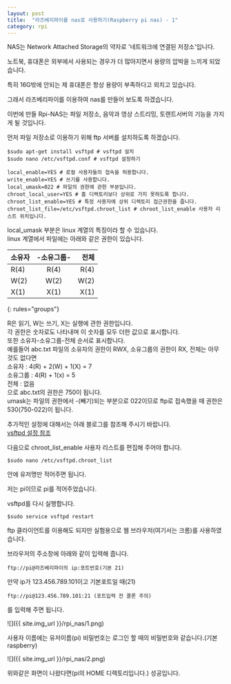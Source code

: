 ```yaml
---
layout: post
title:  "라즈베리파이를 nas로 사용하기(Raspberry pi nas) - 1"
category: rpi
---
```


NAS는 Network Attached Storage의 약자로 '네트워크에 연결된 저장소'입니다.

노트북, 휴대폰은 외부에서 사용되는 경우가 더 많아지면서 용량의 압박을 느끼게 되었습니다.

특히 16G밖에 안되는 제 휴대폰은 항상 용량이 부족하다고 외치고 있습니다.

그래서 라즈베리파이를 이용하여 nas를 만들어 보도록 하겠습니다.

이번에 만들 Rpi-NAS는 파일 저장소, 음악과 영상 스트리밍, 토렌트서버의 기능을 가지게 될 것입니다.

먼저 파일 저장소로 이용하기 위해 ftp 서버를 설치하도록 하겠습니다.

~~~
$sudo apt-get install vsftpd # vsftpd 설치
$sudo nano /etc/vsftpd.conf # vsftpd 설정하기

local_enable=YES # 로컬 사용자들의 접속을 허용합니다.
write_enable=YES # 쓰기를 사용합니다.
local_umask=022 # 파일의 권한에 관한 부분입니다. 
chroot_local_user=YES # 홈 디렉토리보다 상위로 가지 못하도록 합니다.
chroot_list_enable=YES # 특정 사용자에 상위 디렉토리 접근권한을 줍니다.
chroot_list_file=/etc/vsftpd.chroot_list # chroot_list_enable 사용자 리스트 위치입니다.
~~~

local_umask 부분은 linux 계열의 특징이라 할 수 있습니다.  
linux 계열에서 파일에는 아래와 같은 권한이 있습니다.

|  소유자  |-소유그룹-|  전체  |
|:---------|:--------:|-------:|
|   R(4)   |   R(4)   |  R(4)  |
|   W(2)   |   W(2)   |  W(2)  |
|   X(1)   |   X(1)   |  X(1)  |
{: rules="groups"}

R은 읽기, W는 쓰기, X는 실행에 관한 권한입니다.  
각 권한은 숫자로도 나타내며 이 숫자를 모두 더한 값으로 표시합니다.  
또한 소유자-소유그룹-전체 순서로 표시합니다.  
예를들어 abc.txt 파일의 소유자의 권한이 RWX, 소유그룹의 권한이 RX, 전체는 아무것도 없다면  
소유자   : 4(R) + 2(W) + 1(X) = 7  
소유그룹 : 4(R) + 1(x) = 5  
전체     : 없음  
으로 abc.txt의 권한은 750이 됩니다.  
umask는 파일의 권한에서 -(빼기)되는 부분으로 022이므로 ftp로 접속했을 때 권한은 530(750-022)이 됩니다.

추가적인 설정에 대해서는 아래 블로그를 참조해 주시기 바랍니다.  
[vsftpd 설정 참조](http://2factor.tistory.com/96)

다음으로 chroot_list_enable 사용자 리스트를 편집해 주어야 합니다.
~~~
$sudo nano /etc/vsftpd.chroot_list
~~~

안에 유저명만 적어주면 됩니다.

저는 pi이므로 pi를 적어주었습니다.

vsftpd를 다시 실행합니다.
~~~
$sudo service vsftpd restart
~~~

ftp 클라이언트를 이용해도 되지만 실험용으로 웹 브라우저(여기서는 크롬)를 사용하였습니다.

브라우저의 주소창에 아래와 같이 입력해 줍니다.
~~~
ftp://pi@라즈베리파이의 ip:포트번호(기본 21)
~~~

만약 ip가 123.456.789.101이고 기본포트일 때(21)
~~~
ftp://pi@123.456.789.101:21 (포트입력 전 콜론 주의)
~~~

를 입력해 주면 됩니다.

![]({{ site.img_url }}/rpi_nas/1.png)

사용자 이름에는 유저이름(pi)
비밀번호는 로그인 할 때의 비밀번호와 같습니다.(기본 raspberry)

![]({{ site.img_url }}/rpi_nas/2.png)

위와같은 화면이 나왔다면(pi의 HOME 디렉토리입니다.) 성공입니다.

